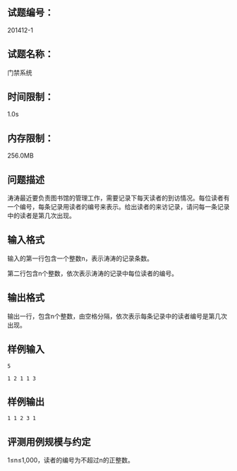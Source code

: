 ## 试题编号：

201412-1

## 试题名称：

门禁系统

## 时间限制：

1.0s

## 内存限制：

256.0MB

## 问题描述

涛涛最近要负责图书馆的管理工作，需要记录下每天读者的到访情况。每位读者有一个编号，每条记录用读者的编号来表示。给出读者的来访记录，请问每一条记录中的读者是第几次出现。

## 输入格式

输入的第一行包含一个整数n，表示涛涛的记录条数。

第二行包含n个整数，依次表示涛涛的记录中每位读者的编号。

## 输出格式

输出一行，包含n个整数，由空格分隔，依次表示每条记录中的读者编号是第几次出现。

## 样例输入

```
5

1 2 1 1 3
```

## 样例输出

```
1 1 2 3 1
```

## 评测用例规模与约定

1≤n≤1,000，读者的编号为不超过n的正整数。